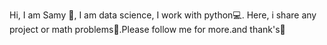  Hi, I am Samy 👋, I am data science, I work with python💻. Here, i share any project or math problems💯.Please follow me for more.and thank's🩷

<!---
Sami11P/Sami11P is a ✨ special ✨ repository because its `README.md` (this file) appears on your GitHub profile.
You can click the Preview link to take a look at your changes.
--->
